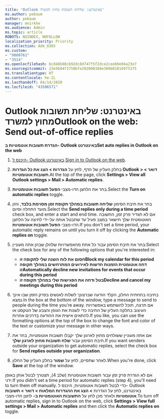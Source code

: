 ```yaml
---
title: 'Outlook באינטרנט: שליחת תשובות מחוץ למשרד'
ms.author: pebaum
author: pebaum
manager: mnirkhe
ms.audience: Admin
ms.topic: article
ROBOTS: NOINDEX, NOFOLLOW
localization_priority: Priority
ms.collection: Adm_O365
ms.custom:
- "9000761"
- "3514"
ms.openlocfilehash: bc848b88cb92dc8d747f5f2dce2cee69e04a23e7
ms.sourcegitcommit: 23e5b94f1758bfe202008384e300b81816975375
ms.translationtype: HT
ms.contentlocale: he-IL
ms.lasthandoff: 04/14/2020
ms.locfileid: "43506571"
---
```

# <a name="outlook-on-the-web-send-out-of-office-replies"></a><span data-ttu-id="cd701-102">Outlook באינטרנט: שליחת תשובות מחוץ למשרד</span><span class="sxs-lookup"><span data-stu-id="cd701-102">Outlook on the web: Send out-of-office replies</span></span>

<span data-ttu-id="cd701-103">**הגדרת תשובות אוטמטיות ב- Outlook באינטרנט**</span><span class="sxs-lookup"><span data-stu-id="cd701-103">**Set auto replies in Outlook on the web**</span></span>

1. <span data-ttu-id="cd701-104">[היכנס ל- Outlook באינטרנט](https://support.office.com/he-IL/article/how-to-sign-in-to-outlook-on-the-web-763fab4d-0138-4814-b450-37fc286bcb79).</span><span class="sxs-lookup"><span data-stu-id="cd701-104">[Sign in to Outlook on the web](https://support.office.com/he-IL/article/how-to-sign-in-to-outlook-on-the-web-763fab4d-0138-4814-b450-37fc286bcb79).</span></span>

2. <span data-ttu-id="cd701-105">בחלק העליון של הדף, לחץ על **הגדרות > הצג את כל הגדרות Outlook > דואר > תשובות אוטומטיות**.</span><span class="sxs-lookup"><span data-stu-id="cd701-105">At the top of the page, click **Settings > View all Outlook settings > Mail > Automatic replies**.</span></span>

3. <span data-ttu-id="cd701-106">בחר את הלחצן הדו-מצבי **הפעל תשובות אוטומטיות**.</span><span class="sxs-lookup"><span data-stu-id="cd701-106">Select the **Turn on automatic replies** toggle.</span></span>

4. <span data-ttu-id="cd701-107">בחר את תיבת הסימון **שליחה תשובות במהלך תקופת זמן מסוימת בלבד**, והזן מועד התחלה וסיום.</span><span class="sxs-lookup"><span data-stu-id="cd701-107">Select the **Send replies only during a time period** check box, and enter a start and end time.</span></span> <span data-ttu-id="cd701-108">אם לא תגדיר פרק זמן, התשובה האוטומטית שלך תישאר במצב פעיל עד שתבטל אותה על-ידי לחיצה על הלחצן הדו-מצבי **הפעל תשובות אוטומטיות**.</span><span class="sxs-lookup"><span data-stu-id="cd701-108">If you don't set a time period, your automatic reply remains on until you turn it off by clicking the **Automatic replies on** toggle.</span></span>

5. <span data-ttu-id="cd701-109">בחר את תיבת הסימון עבור כל אחת מהאפשרויות שלהלן שבהן אתה מעוניין:</span><span class="sxs-lookup"><span data-stu-id="cd701-109">Select the check box for any of the following options that you're interested in:</span></span>
    - <span data-ttu-id="cd701-110">**חסום את לוח השנה שלי לתקופה זו**</span><span class="sxs-lookup"><span data-stu-id="cd701-110">**Block my calendar for this period**</span></span>
    - <span data-ttu-id="cd701-111">**דחה אוטומטית הזמנות חדשות לאירועים המתרחשים במהלך תקופה זו**</span><span class="sxs-lookup"><span data-stu-id="cd701-111">**Automatically decline new invitations for events that occur during this period**</span></span>
    - <span data-ttu-id="cd701-112">**בטל ודחה את הפגישות שלי במהלך תקופה זו**</span><span class="sxs-lookup"><span data-stu-id="cd701-112">**Decline and cancel my meetings during this period**</span></span>

6. <span data-ttu-id="cd701-113">בתיבה בתחתית החלון, הקלד הודעה שברצונך לשלוח לאנשים בפרק הזמן שבו אינך נמצא.</span><span class="sxs-lookup"><span data-stu-id="cd701-113">In the box at the bottom of the window, type a message to send to people during the time you're away.</span></span> <span data-ttu-id="cd701-114">אם תרצה, תוכל להשתמש באפשרויות העיצוב בחלקה העליון של התיבה כדי לשנות את הגופן והצבע של הטקסט או להתאים אישית את ההודעה בדרכים אחרות.</span><span class="sxs-lookup"><span data-stu-id="cd701-114">If you like, you can use the formatting options at the top of the box to change the font and color of the text or customize your message in other ways.</span></span>

7. <span data-ttu-id="cd701-115">אם אתה מעוניין ששולחים מחוץ לארגון שלך יקבלו תשובות אוטומטיות, בחר את תיבת הסימון עבור **שלח תשובות מחוץ לארגון שלך**.</span><span class="sxs-lookup"><span data-stu-id="cd701-115">If you want senders outside your organization to get automatic replies, select the check box for **Send replies outside your organization**.</span></span>

8. <span data-ttu-id="cd701-116">לאחר שתסיים, לחץ על **שמור** בחלק העליון של החלון.</span><span class="sxs-lookup"><span data-stu-id="cd701-116">When you're done, click **Save** at the top of the window.</span></span>

<span data-ttu-id="cd701-117">אם לא הגדרת פרק זמן עבור תשובות אוטומטיות (שלב 4), תצטרך לבטל אותן באופן ידני.</span><span class="sxs-lookup"><span data-stu-id="cd701-117">If you didn't set a time period for automatic replies (step 4), you'll need to turn them off manually.</span></span> <span data-ttu-id="cd701-118">כדי לבטל תשובות אוטומטיות, היכנס ל- Outlook באינטרנט, לחץ על הגדרות **> הצג את ההגדרות המלאות > דואר > תשובות אוטומטיות** ולאחר מכן לחץ על **התשובות האוטומטיות ב-** לחצן הדו-מצבי.</span><span class="sxs-lookup"><span data-stu-id="cd701-118">To turn off automatic replies, sign in to Outlook on the web, click **Settings > View full settings > Mail > Automatic replies** and then click the **Automatic replies on** toggle.</span></span>
